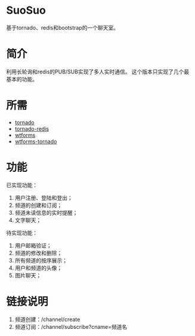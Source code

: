 SuoSuo
===========
基于tornado、redis和bootstrap的一个聊天室。

简介
===========
利用长轮询和redis的PUB/SUB实现了多人实时通信。
这个版本只实现了几个最基本的功能。

所需
===========
 * [tornado](https://github.com/tornadoweb/tornado)
 * [tornado-redis](https://github.com/leporo/tornado-redis)
 * [wtforms](https://github.com/wtforms/wtforms)
 * [wtforms-tornado](https://github.com/puentesarrin/wtforms-tornado)

功能
===========
已实现功能：
1. 用户注册、登陆和登出；
2. 频道的创建和订阅；
3. 频道未读信息的实时提醒；
4. 文字聊天；

待实现功能：
1. 用户邮箱验证；
2. 频道的修改和删除；
3. 所有频道的按序展示；
4. 用户和频道的头像；
5. 图片聊天；

链接说明
===========
1. 频道创建：/channel/create
2. 频道订阅：/channel/subscribe?cname=频道名

